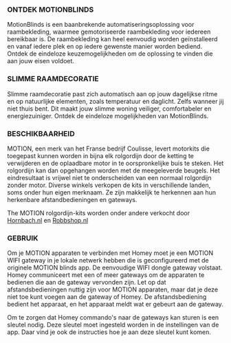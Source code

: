 ### ONTDEK MOTIONBLINDS
MotionBlinds is een baanbrekende automatiseringsoplossing voor raambekleding, waarmee gemotoriseerde raambekleding voor iedereen bereikbaar is. De raambekleding kan heel eenvoudig worden geïnstalleerd en vanaf iedere plek en op iedere gewenste manier worden bediend. Ontdek de eindeloze keuzemogelijkheden om de oplossing te vinden die aan jouw eisen voldoet.

### SLIMME RAAMDECORATIE
Slimme raamdecoratie past zich automatisch aan op jouw dagelijkse ritme en op natuurlijke elementen, zoals temperatuur en daglicht. Zelfs wanneer jij niet thuis bent. Dit maakt jouw slimme woning veiliger, comfortabeler en energiezuiniger. Ontdek de eindeloze mogelijkheden van MotionBlinds.

### BESCHIKBAARHEID
MOTION, een merk van het Franse bedrijf Coulisse, levert motorkits die toegepast kunnen worden in bijna elk rolgordijn door de ketting te verwijderen en de oplaadbare motor in te oorspronkelijke buis te steken. Het rolgordijn kan dan opgehangen worden met de meegeleverde beugels. Het eindresultaat is vrijwel niet te onderscheiden van een normaal rolgordijn zonder motor. Diverse winkels verkopen de kits in verschillende landen, soms onder hun eigen merknaam. Ze zijn makkelijk te herkennen aan hun herkenbare afstandbedieningen en gateways.

The MOTION rolgordijn-kits worden onder andere verkocht door [Hornbach.nl](https://www.hornbach.nl/shop/MOTION-Motor-voor-Soluna-rolgordijnen/10251929/artikel.html) en [Robbshop.nl](https://www.robbshop.nl/motion-accumotor-433mhz-voor-rolgordijn-robb-smarrt)

### GEBRUIK
Om je MOTION apparaten te verbinden met Homey moet je een MOTION WIFI gateway in je lokale netwerk hebben die is geconfigureerd met de originele MOTION blinds app. De eenvoudige WIFI dongle gateway volstaat. Homey communiceert met een of meer gateways om de apparaten te bedienen die aan de gateway vervonden zijn. Let op dat afstandsbedieningen nuttig zijn voor MOTION apparaten, maar dat je deze niet toe kunt voegen aan de gateway of Homey. De afstandsbediening bedient het apparaat, en het apparaat meldt wat er gebeurt aan de gateway.

Om te zorgen dat Homey commando's naar de gateways kan sturen is een sleutel nodig. Deze sleutel moet ingesteld worden in de instellingen van de app. Daar vind je ook de instructies hoe je aan deze sleutel kunt komen.
